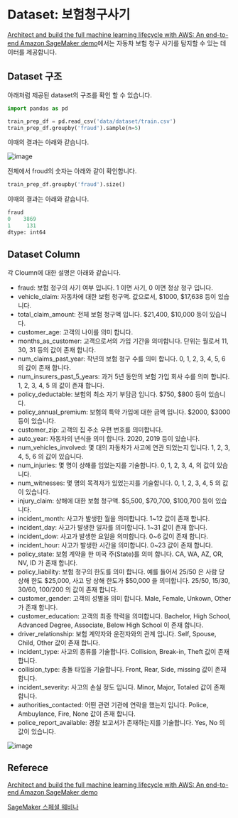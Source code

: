 # Dataset: 보험청구사기

[Architect and build the full machine learning lifecycle with AWS: An end-to-end Amazon SageMaker demo](https://aws.amazon.com/blogs/machine-learning/architect-and-build-the-full-machine-learning-lifecycle-with-amazon-sagemaker/)에서는 자동차 보험 청구 사기를 탐지할 수 있는 데이터를 제공합니다.

## Dataset 구조 

아래처럼 제공된 dataset의 구조를 확인 할 수 있습니다.

```python
import pandas as pd

train_prep_df = pd.read_csv('data/dataset/train.csv')
train_prep_df.groupby('fraud').sample(n=5)
```

이때의 결과는 아래와 같습니다. 

![image](https://user-images.githubusercontent.com/52392004/190880293-1045d20b-9c5b-4d67-8036-55a502df54bb.png)

전체에서 froud의 숫자는 아래와 같이 확인합니다. 

```python
train_prep_df.groupby('fraud').size()
```

이때의 결과는 아래와 같습니다. 
```python
fraud
0    3869
1     131
dtype: int64
```

## Dataset Column

각 Cloumn에 대한 설명은 아래와 같습니다. 

- fraud: 보험 청구의 사기 여부 입니다. 1 이면 사기, 0 이면 정상 청구 입니다.
- vehicle_claim: 자동차에 대한 보험 청구액. 값으로서, $1000, $17,638 등이 있습니다.
- total_claim_amount: 전체 보험 청구액 입니다. $21,400, $10,000 등이 있습니다.    
- customer_age: 고객의 나이를 의미 합니다.
- months_as_customer: 고객으로서의 가입 기간을 의미합니다. 단위는 월로서 11, 30, 31 등의 값이 존재 합니다.
- num_claims_past_year: 작년의 보험 청구 수를 의미 합니다. 0, 1, 2, 3, 4, 5, 6 의 값이 존재 합니다.
- num_insurers_past_5_years: 과거 5년 동안의 보험 가입 회사 수를 의미 합니다. 1, 2, 3, 4, 5 의 값이 존재 합니다.
- policy_deductable: 보험의 최소 자기 부담금 입니다. $750, $800 등이 있습니다.    
- policy_annual_premium: 보험의 특약 가입에 대한 금액 입니다. $2000, $3000 등이 있습니다.
- customer_zip: 고객의 집 주소 우편 번호를 의미합니다.
- auto_year: 자동차의 년식을 의미 합니다. 2020, 2019 등이 있습니다.
- num_vehicles_involved: 몇 대의 자동차가 사고에 연관 되었는지 입니다. 1, 2, 3, 4, 5, 6 의 값이 있습니다.
- num_injuries: 몇 명이 상해를 입었는지를 기술합니다. 0, 1, 2, 3, 4, 의 값이 있습니다.
- num_witnesses: 몇 명의 목격자가 있었는지를 기술합니다. 0, 1, 2, 3, 4, 5 의 값이 있습니다.
- injury_claim: 상해에 대한 보험 청구액. \$5,500, \$70,700, \$100,700 등이 있습니다.    
- incident_month: 사고가 발생한 월을 의미합니다. 1~12 값이 존재 합니다.
- incident_day: 사고가 발생한 일자를 의미합니다. 1~31 값이 존재 합니다.
- incident_dow: 사고가 발생한 요일을 의미합니다. 0~6 값이 존재 합니다.
- incident_hour: 사고가 발생한 시간을 의미합니다. 0~23 값이 존재 합니다.
- policy_state: 보험 계약을 한 미국 주(State)를 의미 합니다. CA, WA, AZ, OR, NV, ID 가 존재 합니다.    
- policy_liability: 보험 청구의 한도를 의미 합니다. 예를 들어서 25/50 은  사람 당 상해 한도 $25,000, 사고 당 상해 한도가 $50,000 을  의미합니다. 25/50, 15/30, 30/60, 100/200 의 값이 존재 합니다. 
- customer_gender: 고객의 성별을 의미 합니다. Male, Female, Unkown, Other가 존재 합니다.
- customer_education: 고객의 최종 학력을 의미합니다. Bachelor, High School, Advanced Degree, Associate, Below High School 이 존재 합니다.
- driver_relationship: 보험 계약자와 운전자와의 관계 입니다. Self, Spouse, Child, Other 값이 존재 합니다.
- incident_type: 사고의 종류를 기술합니다. Collision, Break-in, Theft 값이 존재 합니다.
- collision_type: 충돌 타입을 기술합니다. Front, Rear, Side, missing 값이 존재 합니다.
- incident_severity: 사고의 손실 정도 입니다. Minor, Major, Totaled 값이 존재 합니다.
- authorities_contacted: 어떤 관련 기관에 연락을 했는지 입니다. Police, Ambuylance, Fire, None 값이 존재 합니다.
- police_report_available: 경찰 보고서가 존재하는지를 기술합니다. Yes, No 의 값이 있습니다.


![image](https://user-images.githubusercontent.com/52392004/188274540-dbc1b452-c2a9-47c9-b044-7af233f93e32.png)

## Referece

[Architect and build the full machine learning lifecycle with AWS: An end-to-end Amazon SageMaker demo](https://aws.amazon.com/ko/blogs/machine-learning/architect-and-build-the-full-machine-learning-lifecycle-with-amazon-sagemaker/)

[SageMaker 스페셜 웨비나](https://github.com/aws-samples/aws-ai-ml-workshop-kr/tree/master/sagemaker/sm-special-webinar)
